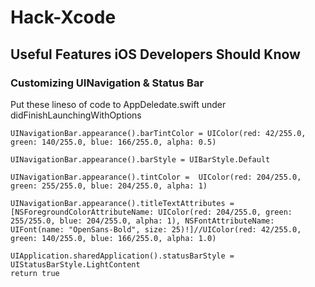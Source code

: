 # Hack-Xcode

## Useful Features iOS Developers Should Know

### Customizing UINavigation & Status Bar
Put these lineso of code to AppDeledate.swift under didFinishLaunchingWithOptions

    UINavigationBar.appearance().barTintColor = UIColor(red: 42/255.0, green: 140/255.0, blue: 166/255.0, alpha: 0.5)

    UINavigationBar.appearance().barStyle = UIBarStyle.Default

    UINavigationBar.appearance().tintColor =  UIColor(red: 204/255.0, green: 255/255.0, blue: 204/255.0, alpha: 1)

    UINavigationBar.appearance().titleTextAttributes = [NSForegroundColorAttributeName: UIColor(red: 204/255.0, green: 255/255.0, blue: 204/255.0, alpha: 1), NSFontAttributeName: UIFont(name: "OpenSans-Bold", size: 25)!]//UIColor(red: 42/255.0, green: 140/255.0, blue: 166/255.0, alpha: 1.0)

    UIApplication.sharedApplication().statusBarStyle = UIStatusBarStyle.LightContent
    return true
    




